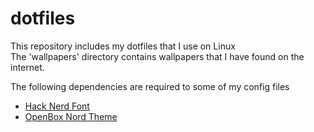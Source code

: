 # dotfiles
This repository includes my dotfiles that I use on Linux  
The 'wallpapers' directory contains wallpapers that I have found on the internet.  

The following dependencies are required to some of my config files  

- [Hack Nerd Font](https://github.com/ryanoasis/nerd-fonts/tree/master/patched-fonts/Hack)  
- [OpenBox Nord Theme](https://www.box-look.org/p/1416095/)  
